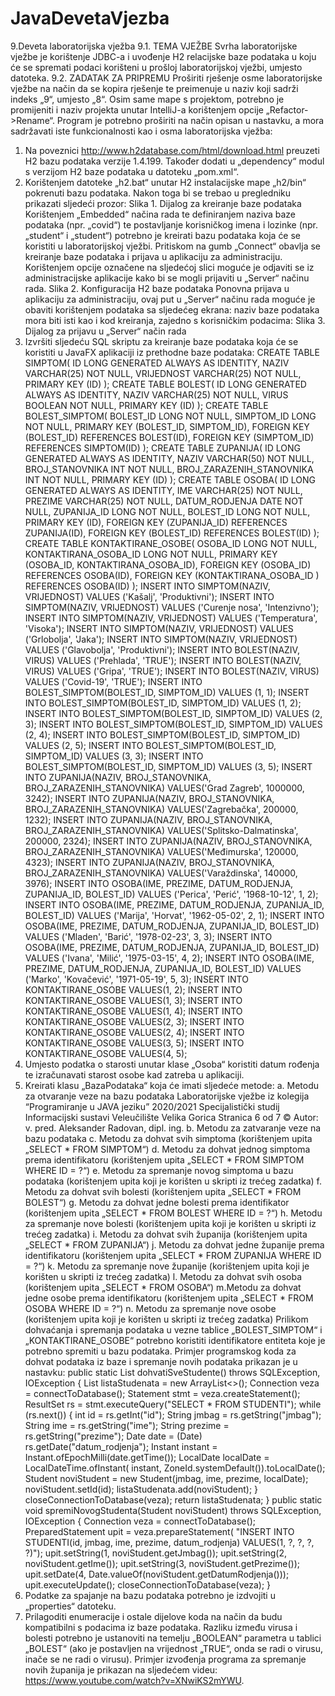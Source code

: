 # JavaDevetaVjezba

9.Deveta laboratorijska vježba
9.1. TEMA VJEŽBE
Svrha laboratorijske vježbe je korištenje JDBC-a i uvođenje H2
relacijske baze podataka u koju će se spremati podaci korišteni u prošloj
laboratorijskoj vježbi, umjesto datoteka.
9.2. ZADATAK ZA PRIPREMU
Proširiti rješenje osme laboratorijske vježbe na način da se kopira
rješenje te preimenuje u naziv koji sadrži indeks „9“, umjesto „8“. Osim
same mape s projektom, potrebno je promijeniti i naziv projekta unutar
IntelliJ-a korištenjem opcije „Refactor->Rename“. Program je potrebno
proširiti na način opisan u nastavku, a mora sadržavati iste
funkcionalnosti kao i osma laboratorijska vježba:
1. Na poveznici http://www.h2database.com/html/download.html
preuzeti H2 bazu podataka verzije 1.4.199. Također dodati u
„dependency“ modul s verzijom H2 baze podataka u datoteku
„pom.xml“.
2. Korištenjem datoteke „h2.bat“ unutar H2 instalacijske mape „h2/bin“
pokrenuti bazu podataka. Nakon toga bi se trebao u pregledniku
prikazati sljedeći prozor:
Slika 1. Dijalog za kreiranje baze podataka
Korištenjem „Embedded“ načina rada te definiranjem naziva baze
podataka (npr. „covid“) te postavljanje korisničkog imena i lozinke (npr.
„student“ i „student“) potrebno je kreirati bazu podataka koja će se 
koristiti u laboratorijskoj vježbi. Pritiskom na gumb „Connect“ obavlja
se kreiranje baze podataka i prijava u aplikaciju za administraciju.
Korištenjem opcije označene na sljedećoj slici moguće je odjaviti se iz
administracijske aplikacije kako bi se mogli prijaviti u „Server“ načinu
rada.
Slika 2. Konfiguracija H2 baze podataka
Ponovna prijava u aplikaciju za administraciju, ovaj put u „Server“
načinu rada moguće je obaviti korištenjem podataka sa sljedećeg
ekrana: naziv baze podataka mora biti isti kao i kod kreiranja, zajedno
s korisničkim podacima:
Slika 3. Dijalog za prijavu u „Server“ način rada
3. Izvršiti sljedeću SQL skriptu za kreiranje baze podataka koja će se
koristiti u JavaFX aplikaciji iz prethodne baze podataka:
CREATE TABLE SIMPTOM(
 ID LONG GENERATED ALWAYS AS IDENTITY,
 NAZIV VARCHAR(25) NOT NULL,
 VRIJEDNOST VARCHAR(25) NOT NULL,
 PRIMARY KEY (ID)
);
CREATE TABLE BOLEST(
 ID LONG GENERATED ALWAYS AS IDENTITY,
 NAZIV VARCHAR(25) NOT NULL,
 VIRUS BOOLEAN NOT NULL,
 PRIMARY KEY (ID)
);
CREATE TABLE BOLEST_SIMPTOM(
 BOLEST_ID LONG NOT NULL,
 SIMPTOM_ID LONG NOT NULL,
 PRIMARY KEY (BOLEST_ID, SIMPTOM_ID),
 FOREIGN KEY (BOLEST_ID) REFERENCES BOLEST(ID),
 FOREIGN KEY (SIMPTOM_ID) REFERENCES SIMPTOM(ID)
);
CREATE TABLE ZUPANIJA(
 ID LONG GENERATED ALWAYS AS IDENTITY,
 NAZIV VARCHAR(50) NOT NULL,
 BROJ_STANOVNIKA INT NOT NULL,
 BROJ_ZARAZENIH_STANOVNIKA INT NOT NULL,
 PRIMARY KEY (ID)
);
CREATE TABLE OSOBA(
 ID LONG GENERATED ALWAYS AS IDENTITY,
 IME VARCHAR(25) NOT NULL,
 PREZIME VARCHAR(25) NOT NULL,
 DATUM_RODJENJA DATE NOT NULL,
 ZUPANIJA_ID LONG NOT NULL,
 BOLEST_ID LONG NOT NULL,
 PRIMARY KEY (ID),
 FOREIGN KEY (ZUPANIJA_ID) REFERENCES ZUPANIJA(ID),
 FOREIGN KEY (BOLEST_ID) REFERENCES BOLEST(ID)
);
CREATE TABLE KONTAKTIRANE_OSOBE(
 OSOBA_ID LONG NOT NULL,
 KONTAKTIRANA_OSOBA_ID LONG NOT NULL,
 PRIMARY KEY (OSOBA_ID, KONTAKTIRANA_OSOBA_ID),
 FOREIGN KEY (OSOBA_ID) REFERENCES OSOBA(ID),
 FOREIGN KEY (KONTAKTIRANA_OSOBA_ID ) REFERENCES OSOBA(ID)
);
INSERT INTO SIMPTOM(NAZIV, VRIJEDNOST) VALUES ('Kašalj',
'Produktivni');
INSERT INTO SIMPTOM(NAZIV, VRIJEDNOST) VALUES ('Curenje nosa',
'Intenzivno');
INSERT INTO SIMPTOM(NAZIV, VRIJEDNOST) VALUES ('Temperatura',
'Visoka');
INSERT INTO SIMPTOM(NAZIV, VRIJEDNOST) VALUES ('Grlobolja', 'Jaka');
INSERT INTO SIMPTOM(NAZIV, VRIJEDNOST) VALUES ('Glavobolja',
'Produktivni');
INSERT INTO BOLEST(NAZIV, VIRUS) VALUES ('Prehlada', 'TRUE');
INSERT INTO BOLEST(NAZIV, VIRUS) VALUES ('Gripa', 'TRUE');
INSERT INTO BOLEST(NAZIV, VIRUS) VALUES ('Covid-19', 'TRUE');
INSERT INTO BOLEST_SIMPTOM(BOLEST_ID, SIMPTOM_ID) VALUES (1, 1);
INSERT INTO BOLEST_SIMPTOM(BOLEST_ID, SIMPTOM_ID) VALUES (1, 2);
INSERT INTO BOLEST_SIMPTOM(BOLEST_ID, SIMPTOM_ID) VALUES (2, 3);
INSERT INTO BOLEST_SIMPTOM(BOLEST_ID, SIMPTOM_ID) VALUES (2, 4);
INSERT INTO BOLEST_SIMPTOM(BOLEST_ID, SIMPTOM_ID) VALUES (2, 5);
INSERT INTO BOLEST_SIMPTOM(BOLEST_ID, SIMPTOM_ID) VALUES (3, 3);
INSERT INTO BOLEST_SIMPTOM(BOLEST_ID, SIMPTOM_ID) VALUES (3, 5);
INSERT INTO ZUPANIJA(NAZIV, BROJ_STANOVNIKA,
BROJ_ZARAZENIH_STANOVNIKA) VALUES('Grad Zagreb', 1000000, 3242);
INSERT INTO ZUPANIJA(NAZIV, BROJ_STANOVNIKA,
BROJ_ZARAZENIH_STANOVNIKA) VALUES('Zagrebačka', 200000, 1232);
INSERT INTO ZUPANIJA(NAZIV, BROJ_STANOVNIKA,
BROJ_ZARAZENIH_STANOVNIKA) VALUES('Splitsko-Dalmatinska',
200000, 2324);
INSERT INTO ZUPANIJA(NAZIV, BROJ_STANOVNIKA,
BROJ_ZARAZENIH_STANOVNIKA) VALUES('Međimurska', 120000, 4323);
INSERT INTO ZUPANIJA(NAZIV, BROJ_STANOVNIKA,
BROJ_ZARAZENIH_STANOVNIKA) VALUES('Varaždinska', 140000, 3976);
INSERT INTO OSOBA(IME, PREZIME, DATUM_RODJENJA, ZUPANIJA_ID,
BOLEST_ID) VALUES ('Perica', 'Perić', '1968-10-12', 1, 2);
INSERT INTO OSOBA(IME, PREZIME, DATUM_RODJENJA, ZUPANIJA_ID,
BOLEST_ID) VALUES ('Marija', 'Horvat', '1962-05-02', 2, 1);
INSERT INTO OSOBA(IME, PREZIME, DATUM_RODJENJA, ZUPANIJA_ID,
BOLEST_ID) VALUES ('Mladen', 'Barić', '1978-02-23', 3, 3);
INSERT INTO OSOBA(IME, PREZIME, DATUM_RODJENJA, ZUPANIJA_ID,
BOLEST_ID) VALUES ('Ivana', 'Milić', '1975-03-15', 4, 2);
INSERT INTO OSOBA(IME, PREZIME, DATUM_RODJENJA, ZUPANIJA_ID,
BOLEST_ID) VALUES ('Marko', 'Kovačević', '1971-05-19', 5, 3);
INSERT INTO KONTAKTIRANE_OSOBE VALUES(1, 2);
INSERT INTO KONTAKTIRANE_OSOBE VALUES(1, 3);
INSERT INTO KONTAKTIRANE_OSOBE VALUES(1, 4);
INSERT INTO KONTAKTIRANE_OSOBE VALUES(2, 3);
INSERT INTO KONTAKTIRANE_OSOBE VALUES(2, 4);
INSERT INTO KONTAKTIRANE_OSOBE VALUES(3, 5);
INSERT INTO KONTAKTIRANE_OSOBE VALUES(4, 5);
4. Umjesto podatka o starosti unutar klase „Osoba“ koristiti datum
rođenja te izračunavati starost osobe kad zatreba u aplikaciji.
5. Kreirati klasu „BazaPodataka“ koja će imati sljedeće metode:
a. Metodu za otvaranje veze na bazu podataka
Laboratorijske vježbe iz kolegija “Programiranje u JAVA jeziku” 2020/2021
Specijalistički studij Informacijski sustavi
Veleučilište Velika Gorica
Stranica 6 od 7
© Autor: v. pred. Aleksander Radovan, dipl. ing.
b. Metodu za zatvaranje veze na bazu podataka
c. Metodu za dohvat svih simptoma (korištenjem upita „SELECT *
FROM SIMPTOM“)
d. Metodu za dohvat jednog simptoma prema identifikatoru
(korištenjem upita „SELECT * FROM SIMPTOM WHERE ID = ?“)
e. Metodu za spremanje novog simptoma u bazu podataka
(korištenjem upita koji je korišten u skripti iz trećeg zadatka)
f. Metodu za dohvat svih bolesti (korištenjem upita „SELECT *
FROM BOLEST“)
g. Metodu za dohvat jedne bolesti prema identifikator (korištenjem
upita „SELECT * FROM BOLEST WHERE ID = ?“)
h. Metodu za spremanje nove bolesti (korištenjem upita koji je
korišten u skripti iz trećeg zadatka)
i. Metodu za dohvat svih županija (korištenjem upita „SELECT *
FROM ZUPANIJA“)
j. Metodu za dohvat jedne županije prema identifikatoru
(korištenjem upita „SELECT * FROM ZUPANIJA WHERE ID = ?“)
k. Metodu za spremanje nove županije (korištenjem upita koji je
korišten u skripti iz trećeg zadatka)
l. Metodu za dohvat svih osoba (korištenjem upita „SELECT * FROM
OSOBA“)
m.Metodu za dohvat jedne osobe prema identifikatoru
(korištenjem upita „SELECT * FROM OSOBA WHERE ID = ?“)
n. Metodu za spremanje nove osobe (korištenjem upita koji je
korišten u skripti iz trećeg zadatka)
Prilikom dohvaćanja i spremanja podataka u vezne tablice
„BOLEST_SIMPTOM“ i „KONTAKTIRANE_OSOBE“ potrebno koristiti
identifikatore entiteta koje je potrebno spremiti u bazu podataka.
Primjer programskog koda za dohvat podataka iz baze i spremanje novih
podataka prikazan je u nastavku:
public static List<Student> dohvatiSveStudente() throws SQLException, IOException {
 List<Student> listaStudenata = new ArrayList<>();
 Connection veza = connectToDatabase();
 Statement stmt = veza.createStatement();
 ResultSet rs = stmt.executeQuery("SELECT * FROM STUDENTI");
 while (rs.next()) {
 int id = rs.getInt("id");
 String jmbag = rs.getString("jmbag");
 String ime = rs.getString("ime");
 String prezime = rs.getString("prezime");
 Date date = (Date) rs.getDate("datum_rodjenja");
 Instant instant = Instant.ofEpochMilli(date.getTime());
 LocalDate localDate = LocalDateTime.ofInstant(
instant, ZoneId.systemDefault()).toLocalDate();
 Student noviStudent = new Student(jmbag, ime, prezime, localDate);
 noviStudent.setId(id);
 listaStudenata.add(noviStudent);
 }
 closeConnectionToDatabase(veza);
 return listaStudenata;
}
public static void spremiNovogStudenta(Student noviStudent) throws SQLException,
IOException
{
 Connection veza = connectToDatabase();
 PreparedStatement upit =
 veza.prepareStatement(
 "INSERT INTO STUDENTI(id, jmbag, ime, prezime, datum_rodjenja) VALUES(1, ?, ?, ?, ?)");
 upit.setString(1, noviStudent.getJmbag());
 upit.setString(2, noviStudent.getIme());
 upit.setString(3, noviStudent.getPrezime());
 upit.setDate(4, Date.valueOf(noviStudent.getDatumRodjenja()));
 upit.executeUpdate();
 closeConnectionToDatabase(veza);
}
6. Podatke za spajanje na bazu podataka potrebno je izdvojiti u
„properties“ datoteku.
7. Prilagoditi enumeracije i ostale dijelove koda na način da budu
kompatibilni s podacima iz baze podataka. Razliku između virusa i
bolesti potrebno je ustanoviti na temelju „BOOLEAN“ parametra u
tablici „BOLEST“ (ako je postavljen na vrijednost „TRUE“, onda se radi
o virusu, inače se ne radi o virusu).
Primjer izvođenja programa za spremanje novih županija je prikazan na
sljedećem videu: https://www.youtube.com/watch?v=XNwiKS2mYWU.
